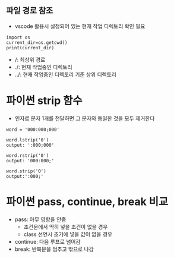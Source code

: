 ## 파일 경로 참조
- vscode 활용시 설정되어 있는 현재 작업 디렉토리 확인 필요
```
import os
current_dir=os.getcwd()
print(current_dir)
```
- /: 최상위 경로
- ./: 현재 작업중인 디렉토리
- ../: 현재 작업중인 디렉토리 기준 상위 디렉토리

# 파이썬 strip 함수
- 인자로 문자 1개를 전달하면 그 문자와 동일한 것을 모두 제거한다

```
word = '000:000;000'

word.lstrip('0')
output: ':000;000'

word.rstrip('0')
output: '000:000;'

word.strip('0')
output:':000;'
```

# 파이썬 pass, continue, break 비교

- pass: 아무 영향을 안줌
    - 조건문에서 딱히 넣을 조건이 없을 경우
    - class 선언시 초기에 넣을 값이 없을 경우
- continue: 다음 루프로 넘어감
- break: 반복문을 멈추고 밖으로 나감